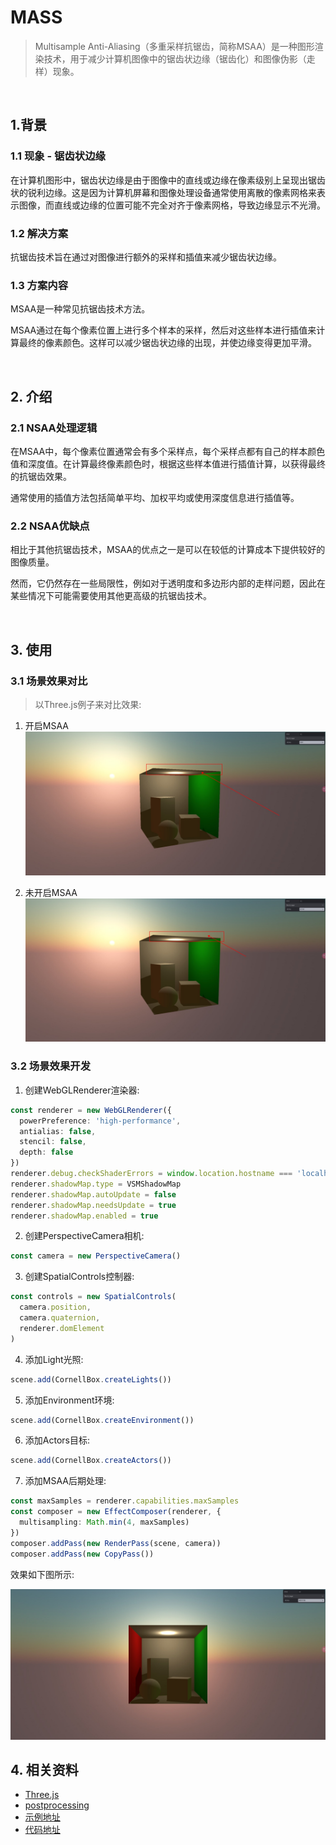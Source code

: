 # MASS

> Multisample Anti-Aliasing（多重采样抗锯齿，简称MSAA）是一种图形渲染技术，用于减少计算机图像中的锯齿状边缘（锯齿化）和图像伪影（走样）现象。

<br />

## 1.背景

### 1.1 现象 - 锯齿状边缘

在计算机图形中，锯齿状边缘是由于图像中的直线或边缘在像素级别上呈现出锯齿状的锐利边缘。这是因为计算机屏幕和图像处理设备通常使用离散的像素网格来表示图像，而直线或边缘的位置可能不完全对齐于像素网格，导致边缘显示不光滑。

### 1.2 解决方案

抗锯齿技术旨在通过对图像进行额外的采样和插值来减少锯齿状边缘。

### 1.3 方案内容

MSAA是一种常见抗锯齿技术方法。

MSAA通过在每个像素位置上进行多个样本的采样，然后对这些样本进行插值来计算最终的像素颜色。这样可以减少锯齿状边缘的出现，并使边缘变得更加平滑。

<br />

## 2. 介绍

### 2.1 NSAA处理逻辑

在MSAA中，每个像素位置通常会有多个采样点，每个采样点都有自己的样本颜色值和深度值。在计算最终像素颜色时，根据这些样本值进行插值计算，以获得最终的抗锯齿效果。

通常使用的插值方法包括简单平均、加权平均或使用深度信息进行插值等。

### 2.2 NSAA优缺点

相比于其他抗锯齿技术，MSAA的优点之一是可以在较低的计算成本下提供较好的图像质量。

然而，它仍然存在一些局限性，例如对于透明度和多边形内部的走样问题，因此在某些情况下可能需要使用其他更高级的抗锯齿技术。

<br />

## 3. 使用

### 3.1 场景效果对比

> 以Three.js例子来对比效果:

1. 开启MSAA
   ![效果](./MSAA/1.jpg)

2. 未开启MSAA
   ![效果](./MSAA/2.jpg)

### 3.2 场景效果开发

1. 创建WebGLRenderer渲染器:

```ts
const renderer = new WebGLRenderer({
  powerPreference: 'high-performance',
  antialias: false,
  stencil: false,
  depth: false
})
renderer.debug.checkShaderErrors = window.location.hostname === 'localhost'
renderer.shadowMap.type = VSMShadowMap
renderer.shadowMap.autoUpdate = false
renderer.shadowMap.needsUpdate = true
renderer.shadowMap.enabled = true
```

2. 创建PerspectiveCamera相机:

```ts
const camera = new PerspectiveCamera()
```

3. 创建SpatialControls控制器:

```ts
const controls = new SpatialControls(
  camera.position,
  camera.quaternion,
  renderer.domElement
)
```

4. 添加Light光照:

```ts
scene.add(CornellBox.createLights())
```

5. 添加Environment环境:

```ts
scene.add(CornellBox.createEnvironment())
```

6. 添加Actors目标:

```ts
scene.add(CornellBox.createActors())
```

7. 添加MSAA后期处理:

```ts
const maxSamples = renderer.capabilities.maxSamples
const composer = new EffectComposer(renderer, {
  multisampling: Math.min(4, maxSamples)
})
composer.addPass(new RenderPass(scene, camera))
composer.addPass(new CopyPass())
```

效果如下图所示:

![效果](./MSAA/3.jpg)

## 4. 相关资料

- [Three.js](https://threejs.org/)
- [postprocessing](https://github.com/pmndrs/postprocessing)
- [示例地址](https://postprocessing-study.vercel.app/msaa.html)
- [代码地址](https://github.com/WaterSeeding/postprocessingStudy)
